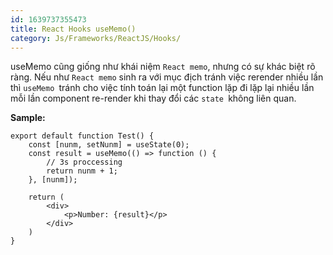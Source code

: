 ```yaml
---
id: 1639737355473
title: React Hooks useMemo()
category: Js/Frameworks/ReactJS/Hooks/
---
```


useMemo cũng giống như khái niệm `React memo`, nhưng có sự khác biệt rõ ràng. Nếu như `React memo` sinh ra với mục địch tránh việc rerender nhiều lần thì `useMemo `tránh cho việc tính toán lại một function lặp đi lặp lại nhiều lần mỗi lần component re-render khi thay đổi các `state `không liên quan.

**Sample:**
```
export default function Test() {
    const [nunm, setNunm] = useState(0);
    const result = useMemo(() => function () {
        // 3s proccessing
        return nunm + 1;
    }, [nunm]);

    return (
        <div>
            <p>Number: {result}</p>
        </div>
    )
}

```
